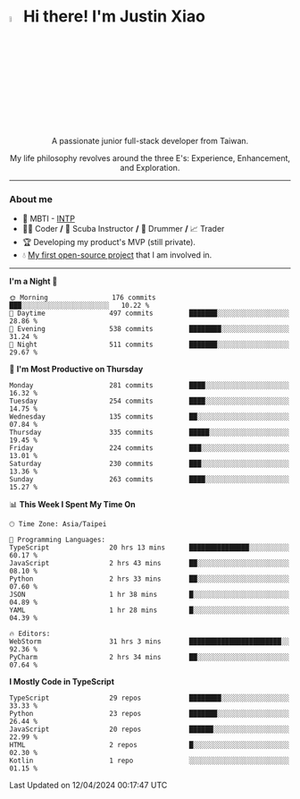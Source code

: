 # <img src="https://media.giphy.com/media/hvRJCLFzcasrR4ia7z/giphy.gif" width="5%">Hi there! I'm Justin Xiao
<p align="center">A passionate junior full-stack developer from Taiwan.  </p>
<p align="center">My life philosophy revolves around the three E's: Experience, Enhancement, and Exploration.</p>

---
### About me
- 👀 MBTI - [INTP](https://www.16personalities.com/intp-personality)
- 👨‍💻 Coder **/** 🤿 Scuba Instructor **/** 🥁 Drummer **/** 📈 Trader
- 🏆 Developing my product's MVP (still private).
- 💧 [My first open-source project](https://github.com/Game-as-a-Service/Game-Lobby-Web) that I am involved in.

---
<!--START_SECTION:waka-->
**I'm a Night 🦉** 

```text
🌞 Morning                176 commits         ███░░░░░░░░░░░░░░░░░░░░░░   10.22 % 
🌆 Daytime                497 commits         ███████░░░░░░░░░░░░░░░░░░   28.86 % 
🌃 Evening                538 commits         ████████░░░░░░░░░░░░░░░░░   31.24 % 
🌙 Night                  511 commits         ███████░░░░░░░░░░░░░░░░░░   29.67 % 
```
📅 **I'm Most Productive on Thursday** 

```text
Monday                   281 commits         ████░░░░░░░░░░░░░░░░░░░░░   16.32 % 
Tuesday                  254 commits         ████░░░░░░░░░░░░░░░░░░░░░   14.75 % 
Wednesday                135 commits         ██░░░░░░░░░░░░░░░░░░░░░░░   07.84 % 
Thursday                 335 commits         █████░░░░░░░░░░░░░░░░░░░░   19.45 % 
Friday                   224 commits         ███░░░░░░░░░░░░░░░░░░░░░░   13.01 % 
Saturday                 230 commits         ███░░░░░░░░░░░░░░░░░░░░░░   13.36 % 
Sunday                   263 commits         ████░░░░░░░░░░░░░░░░░░░░░   15.27 % 
```


📊 **This Week I Spent My Time On** 

```text
🕑︎ Time Zone: Asia/Taipei

💬 Programming Languages: 
TypeScript               20 hrs 13 mins      ███████████████░░░░░░░░░░   60.17 % 
JavaScript               2 hrs 43 mins       ██░░░░░░░░░░░░░░░░░░░░░░░   08.10 % 
Python                   2 hrs 33 mins       ██░░░░░░░░░░░░░░░░░░░░░░░   07.60 % 
JSON                     1 hr 38 mins        █░░░░░░░░░░░░░░░░░░░░░░░░   04.89 % 
YAML                     1 hr 28 mins        █░░░░░░░░░░░░░░░░░░░░░░░░   04.39 % 

🔥 Editors: 
WebStorm                 31 hrs 3 mins       ███████████████████████░░   92.36 % 
PyCharm                  2 hrs 34 mins       ██░░░░░░░░░░░░░░░░░░░░░░░   07.64 % 
```

**I Mostly Code in TypeScript** 

```text
TypeScript               29 repos            ████████░░░░░░░░░░░░░░░░░   33.33 % 
Python                   23 repos            ███████░░░░░░░░░░░░░░░░░░   26.44 % 
JavaScript               20 repos            ██████░░░░░░░░░░░░░░░░░░░   22.99 % 
HTML                     2 repos             █░░░░░░░░░░░░░░░░░░░░░░░░   02.30 % 
Kotlin                   1 repo              ░░░░░░░░░░░░░░░░░░░░░░░░░   01.15 % 
```




 Last Updated on 12/04/2024 00:17:47 UTC
<!--END_SECTION:waka-->
